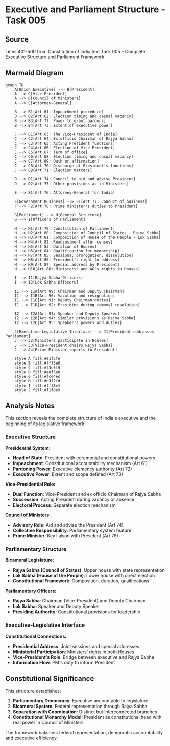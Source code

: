 # Executive and Parliament Structure - Task 005

## Source
Lines 401-500 from Constitution of India text
Task 005 - Complete Executive Structure and Parliament Framework

## Mermaid Diagram

```mermaid
graph TD
    A[Union Executive] --> B[President]
    A --> C[Vice-President]
    A --> D[Council of Ministers]
    A --> E[Attorney-General]
    
    B --> B1[Art 61: Impeachment procedure]
    B --> B2[Art 62: Election timing and casual vacancy]
    B --> B3[Art 72: Power to grant pardons]
    B --> B4[Art 73: Extent of executive power]
    
    C --> C1[Art 63: The Vice-President of India]
    C --> C2[Art 64: Ex officio Chairman of Rajya Sabha]
    C --> C3[Art 65: Acting President functions]
    C --> C4[Art 66: Election of Vice-President]
    C --> C5[Art 67: Term of office]
    C --> C6[Art 68: Election timing and casual vacancy]
    C --> C7[Art 69: Oath or affirmation]
    C --> C8[Art 70: Discharge of President's functions]
    C --> C9[Art 71: Election matters]
    
    D --> D1[Art 74: Council to aid and advise President]
    D --> D2[Art 75: Other provisions as to Ministers]
    
    E --> E1[Art 76: Attorney-General for India]
    
    F[Government Business] --> F1[Art 77: Conduct of business]
    F --> F2[Art 78: Prime Minister's duties to President]
    
    G[Parliament] --> H[General Structure]
    G --> I[Officers of Parliament]
    
    H --> H1[Art 79: Constitution of Parliament]
    H --> H2[Art 80: Composition of Council of States - Rajya Sabha]
    H --> H3[Art 81: Composition of House of the People - Lok Sabha]
    H --> H4[Art 82: Readjustment after census]
    H --> H5[Art 83: Duration of Houses]
    H --> H6[Art 84: Qualification for membership]
    H --> H7[Art 85: Sessions, prorogation, dissolution]
    H --> H8[Art 86: President's right to address]
    H --> H9[Art 87: Special address by President]
    H --> H10[Art 88: Ministers' and AG's rights in Houses]
    
    I --> I1[Rajya Sabha Officers]
    I --> I2[Lok Sabha Officers]
    
    I1 --> I1A[Art 89: Chairman and Deputy Chairman]
    I1 --> I1B[Art 90: Vacation and resignation]
    I1 --> I1C[Art 91: Deputy Chairman duties]
    I1 --> I1D[Art 92: Presiding during removal resolution]
    
    I2 --> I2A[Art 93: Speaker and Deputy Speaker]
    I2 --> I2B[Art 94: Similar provisions as Rajya Sabha]
    I2 --> I2C[Art 95: Speaker's powers and duties]
    
    J[Executive-Legislative Interface] --> J1[President addresses Parliament]
    J --> J2[Ministers participate in Houses]
    J --> J3[Vice-President chairs Rajya Sabha]
    J --> J4[Prime Minister reports to President]
    
    style A fill:#e1f5fe
    style B fill:#fff3e0
    style C fill:#f3e5f5
    style D fill:#e8f5e8
    style G fill:#fce4ec
    style H fill:#e3f2fd
    style I fill:#fff8e1
    style J fill:#f1f8e9
```

## Analysis Notes

This section reveals the complete structure of India's executive and the beginning of its legislative framework:

### Executive Structure
**Presidential System:**
- **Head of State**: President with ceremonial and constitutional powers
- **Impeachment**: Constitutional accountability mechanism (Art 61)
- **Pardoning Power**: Executive clemency authority (Art 72)
- **Executive Power**: Extent and scope defined (Art 73)

**Vice-Presidential Role:**
- **Dual Function**: Vice-President and ex officio Chairman of Rajya Sabha
- **Succession**: Acting President during vacancy or absence
- **Electoral Process**: Separate election mechanism

**Council of Ministers:**
- **Advisory Role**: Aid and advise the President (Art 74)
- **Collective Responsibility**: Parliamentary system feature
- **Prime Minister**: Key liaison with President (Art 78)

### Parliamentary Structure
**Bicameral Legislature:**
- **Rajya Sabha (Council of States)**: Upper house with state representation
- **Lok Sabha (House of the People)**: Lower house with direct election
- **Constitutional Framework**: Composition, duration, qualifications

**Parliamentary Officers:**
- **Rajya Sabha**: Chairman (Vice-President) and Deputy Chairman
- **Lok Sabha**: Speaker and Deputy Speaker
- **Presiding Authority**: Constitutional provisions for leadership

### Executive-Legislative Interface
**Constitutional Connections:**
- **Presidential Address**: Joint sessions and special addresses
- **Ministerial Participation**: Ministers' rights in both Houses
- **Vice-President's Role**: Bridge between executive and Rajya Sabha
- **Information Flow**: PM's duty to inform President

## Constitutional Significance

This structure establishes:
1. **Parliamentary Democracy**: Executive accountable to legislature
2. **Bicameral System**: Federal representation through Rajya Sabha
3. **Separation with Coordination**: Distinct but interconnected branches
4. **Constitutional Monarchy Model**: President as constitutional head with real power in Council of Ministers

The framework balances federal representation, democratic accountability, and executive efficiency.